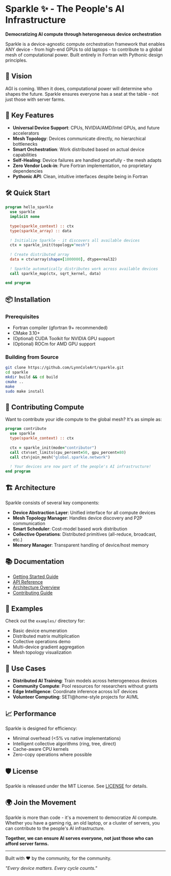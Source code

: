 # Sparkle ✨ - The People's AI Infrastructure

**Democratizing AI compute through heterogeneous device orchestration**

Sparkle is a device-agnostic compute orchestration framework that enables ANY device - from high-end GPUs to old laptops - to contribute to a global mesh of computational power. Built entirely in Fortran with Pythonic design principles.

## 🌟 Vision

AGI is coming. When it does, computational power will determine who shapes the future. Sparkle ensures everyone has a seat at the table - not just those with server farms.

## 🚀 Key Features

- **Universal Device Support**: CPUs, NVIDIA/AMD/Intel GPUs, and future accelerators
- **Mesh Topology**: Devices communicate directly, no hierarchical bottlenecks  
- **Smart Orchestration**: Work distributed based on actual device capabilities
- **Self-Healing**: Device failures are handled gracefully - the mesh adapts
- **Zero Vendor Lock-in**: Pure Fortran implementation, no proprietary dependencies
- **Pythonic API**: Clean, intuitive interfaces despite being in Fortran

## 🛠️ Quick Start

```fortran
program hello_sparkle
  use sparkle
  implicit none
  
  type(sparkle_context) :: ctx
  type(sparkle_array) :: data
  
  ! Initialize Sparkle - it discovers all available devices
  ctx = sparkle_init(topology="mesh")
  
  ! Create distributed array
  data = ctx%array(shape=[1000000], dtype=real32)
  
  ! Sparkle automatically distributes work across available devices
  call sparkle_map(ctx, sqrt_kernel, data)
  
end program
```

## 📦 Installation

### Prerequisites
- Fortran compiler (gfortran 9+ recommended)
- CMake 3.10+
- (Optional) CUDA Toolkit for NVIDIA GPU support
- (Optional) ROCm for AMD GPU support

### Building from Source

```bash
git clone https://github.com/LynnColeArt/sparkle.git
cd sparkle
mkdir build && cd build
cmake ..
make
sudo make install
```

## 🤝 Contributing Compute

Want to contribute your idle compute to the global mesh? It's as simple as:

```fortran
program contribute
  use sparkle
  type(sparkle_context) :: ctx
  
  ctx = sparkle_init(mode="contributor")
  call ctx%set_limits(cpu_percent=50, gpu_percent=80)
  call ctx%join_mesh("global.sparkle.network")
  
  ! Your devices are now part of the people's AI infrastructure!
end program
```

## 🏗️ Architecture

Sparkle consists of several key components:

- **Device Abstraction Layer**: Unified interface for all compute devices
- **Mesh Topology Manager**: Handles device discovery and P2P communication
- **Smart Scheduler**: Cost-model based work distribution
- **Collective Operations**: Distributed primitives (all-reduce, broadcast, etc.)
- **Memory Manager**: Transparent handling of device/host memory

## 📚 Documentation

- [Getting Started Guide](docs/getting-started.md)
- [API Reference](docs/api-reference.md)
- [Architecture Overview](docs/architecture.md)
- [Contributing Guide](CONTRIBUTING.md)

## 🧪 Examples

Check out the `examples/` directory for:
- Basic device enumeration
- Distributed matrix multiplication  
- Collective operations demo
- Multi-device gradient aggregation
- Mesh topology visualization

## 🤖 Use Cases

- **Distributed AI Training**: Train models across heterogeneous devices
- **Community Compute**: Pool resources for researchers without grants
- **Edge Intelligence**: Coordinate inference across IoT devices
- **Volunteer Computing**: SETI@home-style projects for AI/ML

## 📈 Performance

Sparkle is designed for efficiency:
- Minimal overhead (<5% vs native implementations)
- Intelligent collective algorithms (ring, tree, direct)
- Cache-aware CPU kernels
- Zero-copy operations where possible

## 🛡️ License

Sparkle is released under the MIT License. See [LICENSE](LICENSE) for details.

## 🌍 Join the Movement

Sparkle is more than code - it's a movement to democratize AI compute. Whether you have a gaming rig, an old laptop, or a cluster of servers, you can contribute to the people's AI infrastructure.

**Together, we can ensure AI serves everyone, not just those who can afford server farms.**

---

Built with ❤️ by the community, for the community.

*"Every device matters. Every cycle counts."*